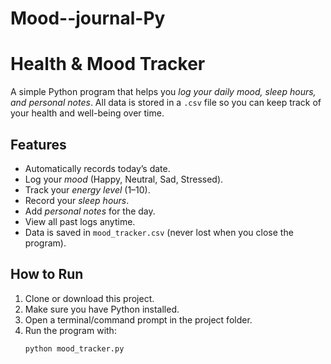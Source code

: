 # Mood--journal-Py
#  Health & Mood Tracker  

A simple Python program that helps you *log your daily mood, sleep hours, and personal notes*. All data is stored in a `.csv` file so you can keep track of your health and well-being over time.  

##  Features  
-  Automatically records today’s date.  
-  Log your *mood* (Happy, Neutral, Sad, Stressed).  
-  Track your *energy level* (1–10).  
-  Record your *sleep hours*.  
-  Add *personal notes* for the day.  
-  View all past logs anytime.  
-  Data is saved in `mood_tracker.csv` (never lost when you close the program).  

##  How to Run  
1. Clone or download this project.  
2. Make sure you have Python installed.  
3. Open a terminal/command prompt in the project folder.  
4. Run the program with:  
   ```bash
   python mood_tracker.py
